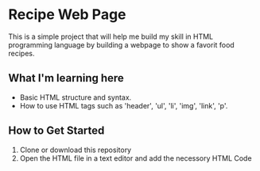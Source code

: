 <h1>Recipe Web Page</h1>

This is a simple project that will help me build my skill in HTML programming language by building a webpage to show a favorit food recipes. 

<h2>What I'm learning here</h2>

<ul>
<li>Basic HTML structure and syntax.</li>
<li>How to use HTML tags such as 'header', 'ul', 'li', 'img', 'link', 'p'.</li>
</ul>

<h2>How to Get Started</h2>
<ol>
<li>Clone or download this repository</li>
<li>Open the HTML file in a text editor and add the necessory HTML Code</li>
</ol>
